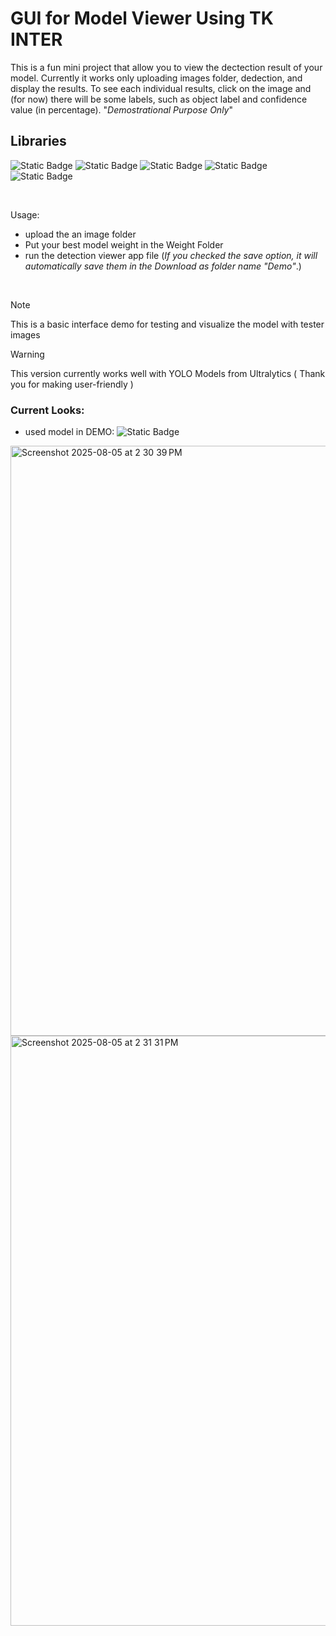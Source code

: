 # GUI for Model Viewer Using TK INTER

This is a fun mini project that allow you to view the dectection result of your model. Currently it works only uploading images folder, dedection, and display the results.
To see each individual results, click on the image and (for now) there will be some labels, such as object label and confidence value (in percentage). "*Demostrational Purpose Only*"

## Libraries

![Static Badge](https://img.shields.io/badge/Python-V3.12-blue)
![Static Badge](https://img.shields.io/badge/tk_inter-lightblue)
![Static Badge](https://img.shields.io/badge/tkk_bootstrap-orange)
![Static Badge](https://img.shields.io/badge/PIL-pink)
![Static Badge](https://img.shields.io/badge/OpenCV-green)

<br>

Usage:
- upload the an image folder
- Put your best model weight in the Weight Folder
- run the detection viewer app file
(*If you checked the save option, it will automatically save them in the Download as folder name "Demo"*.)

<br>

> [!Note]
> This is a basic interface demo for testing and visualize the model with tester images

> [!Warning]
> This version currently works well with YOLO Models from Ultralytics ( Thank you for making user-friendly )

### Current Looks:
- used model in DEMO: ![Static Badge](https://img.shields.io/badge/YOLO-V8n-purple)
<img width="1512" height="944" alt="Screenshot 2025-08-05 at 2 30 39 PM" src="https://github.com/user-attachments/assets/f15deb3f-554b-4203-9790-b8ddfb0aa1c9" />
<img width="1378" height="944" alt="Screenshot 2025-08-05 at 2 31 31 PM" src="https://github.com/user-attachments/assets/db9ea5a2-f77d-43e8-ad92-62d4a143b3b6" />
